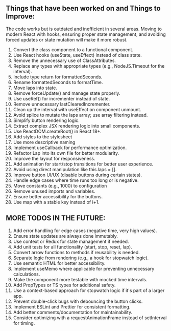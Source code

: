 ## Things that have been worked on and Things to Improve:

The code works but is outdated and inefficient in several areas. Moving to modern React with hooks, ensuring proper state management, and avoiding forced updates or state mutation will make it more robust.

1. Convert the class component to a functional component.
2. Use React hooks (useState, useEffect) instead of class state.
3. Remove the unnecessary use of ClassAttributes.
4. Replace any types with appropriate types (e.g., NodeJS.Timeout for the interval).
5. Include type return for formattedSeconds.
6. Rename formattedSeconds to formatTime.
7. Move laps into state.
8. Remove forceUpdate() and manage state properly.
9. Use useRef() for incrementer instead of state.
10. Remove unnecessary lastClearedIncrementer.
11. Clean up the interval with useEffect on component unmount.
12. Avoid splice to mutate the laps array; use array filtering instead.
13. Simplify button rendering logic.
14. Extract complex JSX rendering logic into small components.
15. Use ReactDOM.createRoot() in React 18+.
16. Add styles to the stylesheet
17. Use more descriptive naming 
18. Implement useCallback for performance optimization.
19. Refactor Lap into its own file for better modularity.
20. Improve the layout for responsiveness.
21. Add animation for start/stop transitions for better user experience.
22. Avoid using direct manipulation like this.laps = [].
23. Improve button UI/UX (disable buttons during certain states).
24. Handle edge cases where time runs too long or is negative.
25. Move constants (e.g., 1000) to configuration
26. Remove unused imports and variables.
27. Ensure better accessibility for the buttons.
28. Use map with a stable key instead of i+1.

## MORE TODOS IN THE FUTURE:

1. Add error handling for edge cases (negative time, very high values).
2. Ensure state updates are always done immutably.
3. Use context or Redux for state management if needed.
4. Add unit tests for all functionality (start, stop, reset, lap).
5. Convert arrow functions to methods if reusability is needed.
6. Separate logic from rendering (e.g., a hook for stopwatch logic).
7. Use semantic HTML for better accessibility.
8. Implement useMemo where applicable for preventing unnecessary calculations.
9. Make the component more testable with mocked time intervals.
10. Add PropTypes or TS types for additional safety.
11. Use a context-based approach for stopwatch logic if it's part of a larger app.
12. Prevent double-click bugs with debouncing the button clicks.
13. Implement ESLint and Prettier for consistent formatting.
14. Add better comments/documentation for maintainability.
15. Consider optimizing with a requestAnimationFrame instead of setInterval for timing.
